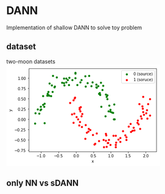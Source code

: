 # DANN
Implementation of shallow DANN to solve toy problem

## dataset
two-moon datasets
![two-moon](/images/2moon(source).png)

## only NN vs sDANN 
